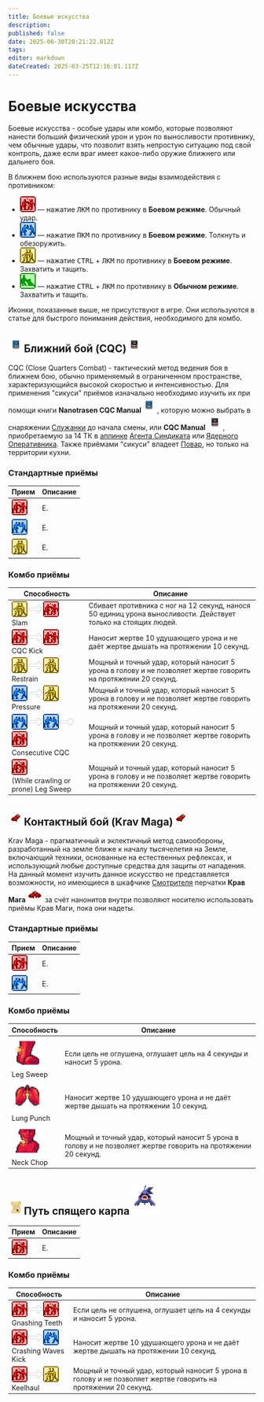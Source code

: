 ```yaml
---
title: Боевые искусства
description: 
published: false
date: 2025-06-30T20:21:22.812Z
tags: 
editor: markdown
dateCreated: 2025-03-25T12:16:01.117Z
---
```


<h1>Боевые искусства</h1>

Боевые искусства - особые удары или комбо, которые позволяют нанести больший физический урон и урон по выносливости противнику, чем обычные удары, что позволит взять непростую ситуацию под свой контроль, даже если враг имеет какое-либо оружие ближнего или дальнего боя.

В ближнем бою используются разные виды взаимодействия с противником:

<ul class="list">
  <li><img src="/guides/cqc/harm.png"> — нажатие <kbd>ЛКМ</kbd> по противнику в <b>Боевом режиме</b>. Обычный удар.</li>
  <li><img src="/guides/cqc/disarm.png"> — нажатие <kbd>ПКМ</kbd> по противнику в <b>Боевом режиме</b>. Толкнуть и обезоружить.</li>
  <li><img src="/guides/cqc/grab.png"> — нажатие <kbd>CTRL</kbd> + <kbd>ЛКМ</kbd> по противнику в <b>Боевом режиме</b>. Захватить и тащить.</li>
  <li><img src="/guides/cqc/help.png"> — нажатие <kbd>CTRL</kbd> + <kbd>ЛКМ</kbd> по противнику в <b>Обычном режиме</b>. Захватить и тащить.</li>
</ul>

<span class="span">Иконки, показанные выше, не присутствуют в игре. Они используются в статье для быстрого понимания действия, необходимого для комбо.</span>

<h2><img src="/roles/command/maid/manual_nt.png">Ближний бой (CQC)<img src="/guides/cqc/cqcsyndi.png"></h2>

CQC (Close Quarters Combat) - тактический метод ведения боя в ближнем бою, обычно применяемый в ограниченном пространстве, характеризующийся высокой скоростью и интенсивностью. Для применения "сикуси" приёмов изначально необходимо изучить их при помощи книги <b>Nanotrasen CQC Manual<img src="/roles/command/maid/manual_nt.png"></b>, которую можно выбрать в снаряжении <a href="">Служанки</a> до начала смены, или <b>CQC Manual <img src="/guides/cqc/cqcsyndi.png"></b>, приобретаемую за 14 ТК в <a href="/guides/uplink">аплинке</a> <a href="/roles/traitor">Агента Синдиката</a> или <a href="/roles/nuclearoperative">Ядерного Оперативника</a>. Также приёмами "сикуси" владеет <a href="/roles/chef">Повар</a>, но только на территории кухни.

<h3>Стандартные приёмы</h3>

<center>
<table class="com">
<thead>
<tr>
<th>Прием</th>
<th>Описание</th>
</tr></thead>
<tr>
<td><img src="/guides/cqc/harm.png"></td>
<td>Е.</td>
</tr>
<tr>
<td><img src="/guides/cqc/disarm.png"></td>
<td>Е.</td>
</tr>
<tr>
<td><img src="/guides/cqc/grab.png"></td>
<td>Е.</td>
</tr>
</table></center>

<h3>Комбо приёмы</h3>

<center>
<table class="sb">
<thead>
<tr>
<th>Способность</th>
<th>Описание</th>
</tr></thead>
<tr>
<td><img src="/guides/cqc/grab.png"><img src="/guides/cqc/arrow.png"><img src="/guides/cqc/harm.png"> <br> Slam</td>
<td>Сбивает противника с ног на 12 секунд, нанося 50 единиц урона выносливости. Действует только на стоящих людей.</td>
</tr>
<tr>
<td><img src="/guides/cqc/harm.png"><img src="/guides/cqc/arrow.png"><img src="/guides/cqc/harm.png"> <br> CQC Kick</td>
<td>Наносит жертве 10 удушающего урона и не даёт жертве дышать на протяжении 10 секунд.</td>
</tr>
<tr>
<td><img src="/guides/cqc/grab.png"><img src="/guides/cqc/arrow.png"><img src="/guides/cqc/grab.png"> <br> Restrain</td>
<td>Мощный и точный удар, который наносит 5 урона в голову и не позволяет жертве говорить на протяжении 20 секунд.</td>
</tr>
<tr>
<td><img src="/guides/cqc/disarm.png"><img src="/guides/cqc/arrow.png"><img src="/guides/cqc/grab.png"> <br> Pressure</td>
<td>Мощный и точный удар, который наносит 5 урона в голову и не позволяет жертве говорить на протяжении 20 секунд.</td>
</tr>
<tr>
<td><img src="/guides/cqc/disarm.png"><img src="/guides/cqc/arrow.png"><img src="/guides/cqc/disarm.png"><img src="/guides/cqc/arrow.png"><img src="/guides/cqc/harm.png"> <br> Consecutive CQC</td>
<td>Мощный и точный удар, который наносит 5 урона в голову и не позволяет жертве говорить на протяжении 20 секунд.</td>
</tr>
<tr>
<td><img src="/guides/cqc/harm.png"> <br> (While crawling or prone) Leg Sweep</td>
<td>Мощный и точный удар, который наносит 5 урона в голову и не позволяет жертве говорить на протяжении 20 секунд.</td>
</tr>
</table></center>

<h2><img src="/guides/cqc/krma.png">Контактный бой (Krav Maga)<img src="/guides/cqc/krma.png" class="reverse"></h2>

Krav Maga - прагматичный и эклектичный метод самообороны, разработанный на земле ближе к началу тысячелетия на Земле, включающий техники, основанные на естественных рефлексах, и использующий любые доступные средства для защиты от нападения. На данный момент изучить данное искусство не представляется возможности, но имеющиеся в шкафчике <a href="/roles/warden">Смотрителя</a> перчатки <b>Крав Мага <img src="/guides/cqc/kravmaga.png"></b> за счёт нанонитов внутри позволяют носителю использовать приёмы Крав Маги, пока они надеты.

<h3>Стандартные приёмы</h3>

<center>
<table class="com">
<thead>
<tr>
<th>Прием</th>
<th>Описание</th>
</tr></thead>
<tr>
<td><img src="/guides/cqc/harm.png"></td>
<td>Е.</td>
</tr>
<tr>
<td><img src="/guides/cqc/disarm.png"></td>
<td>Е.</td>
</tr>
</table></center>

<h3>Комбо приёмы</h3>

<center>
<table class="sb img64">
<thead>
<tr>
<th>Способность</th>
<th>Описание</th>
</tr></thead>
<tr>
<td><img src="/guides/cqc/legsweep.png" width="64" height="64"><br> Leg Sweep</td>
<td>Если цель не оглушена, оглушает цель на 4 секунды и наносит 5 урона.</td>
</tr>
<tr>
<td><img src="/guides/cqc/lungpunch.png" width="64" height="64"><br> Lung Punch</td>
<td>Наносит жертве 10 удушающего урона и не даёт жертве дышать на протяжении 10 секунд.</td>
</tr>
<tr>
<td><img src="/guides/cqc/neckchop.png" width="64" height="64"><br>Neck Chop</td>
<td>Мощный и точный удар, который наносит 5 урона в голову и не позволяет жертве говорить на протяжении 20 секунд.</td>
</tr>
</table></center>

<h2><img src="/guides/cqc/mysteriousscroll.png">Путь спящего карпа<img src="/guides/cqc/carp.gif"></h2>

<center>
<table class="com">
<thead>
<tr>
<th>Прием</th>
<th>Описание</th>
</tr></thead>
<tr>
<td><img src="/guides/cqc/harm.png"></td>
<td>Е.</td>
</tr>
</table></center>

<h3>Комбо приёмы</h3>

<center>
<table class="sb">
<thead>
<tr>
<th>Способность</th>
<th>Описание</th>
</tr></thead>
<tr>
<td><img src="/guides/cqc/harm.png"><img src="/guides/cqc/arrow.png"><img src="/guides/cqc/harm.png"> <br> Gnashing Teeth</td>
<td>Если цель не оглушена, оглушает цель на 4 секунды и наносит 5 урона.</td>
</tr>
<tr>
<td><img src="/guides/cqc/harm.png"><img src="/guides/cqc/arrow.png"><img src="/guides/cqc/disarm.png"> <br> Crashing Waves Kick</td>
<td>Наносит жертве 10 удушающего урона и не даёт жертве дышать на протяжении 10 секунд.</td>
</tr>
<tr>
<td><img src="/guides/cqc/harm.png"><img src="/guides/cqc/arrow.png"><img src="/guides/cqc/grab.png"> <br> Keelhaul</td>
<td>Мощный и точный удар, который наносит 5 урона в голову и не позволяет жертве говорить на протяжении 20 секунд.</td>
</tr>
</table></center>